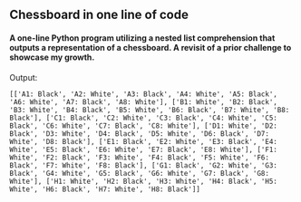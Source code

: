## Chessboard in one line of code

#### A one-line Python program utilizing a nested list comprehension that outputs a representation of a chessboard. A revisit of a prior challenge to showcase my growth.

Output:

```[['A1: Black', 'A2: White', 'A3: Black', 'A4: White', 'A5: Black', 'A6: White', 'A7: Black', 'A8: White'], ['B1: White', 'B2: Black', 'B3: White', 'B4: Black', 'B5: White', 'B6: Black', 'B7: White', 'B8: Black'], ['C1: Black', 'C2: White', 'C3: Black', 'C4: White', 'C5: Black', 'C6: White', 'C7: Black', 'C8: White'], ['D1: White', 'D2: Black', 'D3: White', 'D4: Black', 'D5: White', 'D6: Black', 'D7: White', 'D8: Black'], ['E1: Black', 'E2: White', 'E3: Black', 'E4: White', 'E5: Black', 'E6: White', 'E7: Black', 'E8: White'], ['F1: White', 'F2: Black', 'F3: White', 'F4: Black', 'F5: White', 'F6: Black', 'F7: White', 'F8: Black'], ['G1: Black', 'G2: White', 'G3: Black', 'G4: White', 'G5: Black', 'G6: White', 'G7: Black', 'G8: White'], ['H1: White', 'H2: Black', 'H3: White', 'H4: Black', 'H5: White', 'H6: Black', 'H7: White', 'H8: Black']]```
